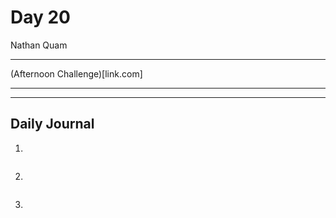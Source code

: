 # Day 20
Nathan Quam

---

(Afternoon Challenge)[link.com]

---
---

## Daily Journal



1. 
```

```

2. 
```

```

3. 
```

```